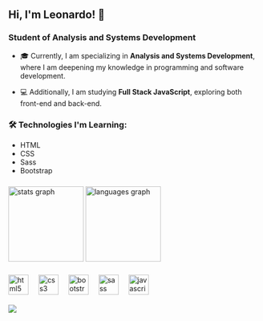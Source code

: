 ## Hi, I'm Leonardo! 👋

### Student of Analysis and Systems Development

- 🎓 Currently, I am specializing in **Analysis and Systems Development**, where I am deepening my knowledge in programming and software development.

- 💻 Additionally, I am studying **Full Stack JavaScript**, exploring both front-end and back-end.

### 🛠️ Technologies I'm Learning:

- HTML
- CSS
- Sass
- Bootstrap

###

<div align="left">
  <img src="https://github-readme-stats.vercel.app/api?username=leonarrdodev&hide_title=false&show_icons=true&include_all_commits=true&theme=dark&locale=en&hide_border=false&order=1" height="150" alt="stats graph"  />
  <img src="https://github-readme-stats.vercel.app/api/top-langs?username=leonarrdodev&locale=en&hide_title=false&layout=compact&card_width=320&langs_count=5&theme=dark&hide_border=false&order=2" height="150" alt="languages graph"  />
</div>

###

<div align="left">
  <img src="https://cdn.jsdelivr.net/gh/devicons/devicon/icons/html5/html5-original.svg" height="40" alt="html5 logo"  />
  <img width="12" />
  <img src="https://cdn.jsdelivr.net/gh/devicons/devicon/icons/css3/css3-original.svg" height="40" alt="css3 logo"  />
  <img width="12" />
  <img src="https://cdn.jsdelivr.net/gh/devicons/devicon/icons/bootstrap/bootstrap-original.svg" height="40" alt="bootstrap logo"  />
  <img width="12" />
  <img src="https://cdn.jsdelivr.net/gh/devicons/devicon/icons/sass/sass-original.svg" height="40" alt="sass logo"  />
  <img width="12" />
  <img src="https://cdn.jsdelivr.net/gh/devicons/devicon/icons/javascript/javascript-original.svg" height="40" alt="javascript logo"  />
</div>

<div style="display: inline_block"><br>
  <a target="_blank" href="https://www.linkedin.com/in/leonarrdo-silva-de-oliveira/"><img src="https://img.shields.io/badge/-LinkedIn-%230077B5?style=for-the-badge&logo=linkedin&logoColor=white" target="_blank"></a> 
</div>
